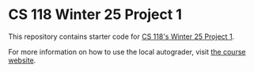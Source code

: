 # CS 118 Winter 25 Project 1

This repository contains starter code for [CS 118's Winter 25 Project
1](https://cs118.org/projects/project1).

For more information on how to use the local autograder, visit [the course 
website](https://cs118.org/misc/autograder).
